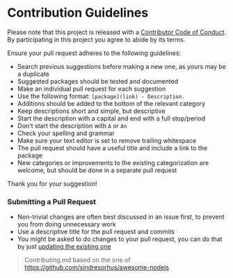 # Contribution Guidelines

Please note that this project is released with a [Contributor Code of Conduct](code-of-conduct.md). By participating in this project you agree to abide by its terms.

Ensure your pull request adheres to the following guidelines:

- Search previous suggestions before making a new one, as yours may be a duplicate
- Suggested packages should be tested and documented
- Make an individual pull request for each suggestion
- Use the following format: `[package](link) - Description.`
- Additions should be added to the bottom of the relevant category
- Keep descriptions short and simple, but descriptive
- Start the description with a capital and end with a full stop/period
- Don't start the description with `A` or `An`
- Check your spelling and grammar
- Make sure your text editor is set to remove trailing whitespace
- The pull request should have a useful title and include a link to the package
- New categories or improvements to the existing categorization are welcome, but should be done in a separate pull request

Thank you for your suggestion!

### Submitting a Pull Request

- Non-trivial changes are often best discussed in an issue first, to prevent you from doing unnecessary work
- Use a descriptive title for the pull request and commits
- You might be asked to do changes to your pull request, you can do that by just [updating the existing one](https://github.com/RichardLitt/docs/blob/master/amending-a-commit-guide.md)

> Contributing.md based on the one of https://github.com/sindresorhus/awesome-nodejs
